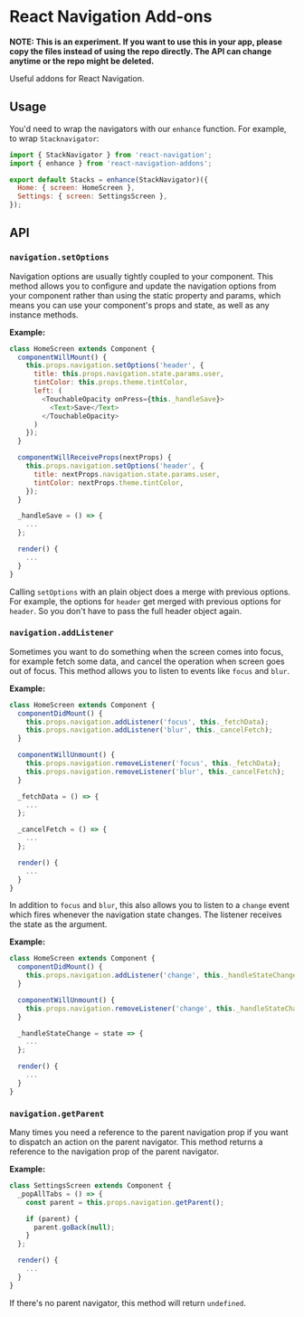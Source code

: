 React Navigation Add-ons
========================

**NOTE: This is an experiment. If you want to use this in your app, please copy the files instead of using the repo directly. The API can change anytime or the repo might be deleted.**

Useful addons for React Navigation.

## Usage

You'd need to wrap the navigators with our `enhance` function. For example, to wrap `Stacknavigator`:

```js
import { StackNavigator } from 'react-navigation';
import { enhance } from 'react-navigation-addons';

export default Stacks = enhance(StackNavigator)({
  Home: { screen: HomeScreen },
  Settings: { screen: SettingsScreen },
});
```

## API

### `navigation.setOptions`

Navigation options are usually tightly coupled to your component. This method allows you to configure and update the navigation options from your component rather than using the static property and params, which means you can use your component's props and state, as well as any instance methods.

**Example:**

```js
class HomeScreen extends Component {
  componentWillMount() {
    this.props.navigation.setOptions('header', {
      title: this.props.navigation.state.params.user,
      tintColor: this.props.theme.tintColor,
      left: (
        <TouchableOpacity onPress={this._handleSave}>
          <Text>Save</Text>
        </TouchableOpacity>
      )
    });
  }

  componentWillReceiveProps(nextProps) {
    this.props.navigation.setOptions('header', {
      title: nextProps.navigation.state.params.user,
      tintColor: nextProps.theme.tintColor,
    });
  }

  _handleSave = () => {
    ...
  };

  render() {
    ...
  }
}
```

Calling `setOptions` with an plain object does a merge with previous options. For example, the options for `header` get merged with previous options for `header`. So you don't have to pass the full header object again.

### `navigation.addListener`

Sometimes you want to do something when the screen comes into focus, for example fetch some data, and cancel the operation when screen goes out of focus. This method allows you to listen to events like `focus` and `blur`.

**Example:**

```js
class HomeScreen extends Component {
  componentDidMount() {
    this.props.navigation.addListener('focus', this._fetchData);
    this.props.navigation.addListener('blur', this._cancelFetch);
  }

  componentWillUnmount() {
    this.props.navigation.removeListener('focus', this._fetchData);
    this.props.navigation.removeListener('blur', this._cancelFetch);
  }

  _fetchData = () => {
    ...
  };

  _cancelFetch = () => {
    ...
  };

  render() {
    ...
  }
}
```

In addition to `focus` and `blur`, this also allows you to listen to a `change` event which fires whenever the navigation state changes. The listener receives the state as the argument.

**Example:**

```js
class HomeScreen extends Component {
  componentDidMount() {
    this.props.navigation.addListener('change', this._handleStateChange);
  }

  componentWillUnmount() {
    this.props.navigation.removeListener('change', this._handleStateChange);
  }

  _handleStateChange = state => {
    ...
  };

  render() {
    ...
  }
}
```

### `navigation.getParent`

Many times you need a reference to the parent navigation prop if you want to dispatch an action on the parent navigator. This method returns a reference to the navigation prop of the parent navigator.

**Example:**

```js
class SettingsScreen extends Component {
  _popAllTabs = () => {
    const parent = this.props.navigation.getParent();

    if (parent) {
      parent.goBack(null);
    }
  };

  render() {
    ...
  }
}
```

If there's no parent navigator, this method will return `undefined`.
